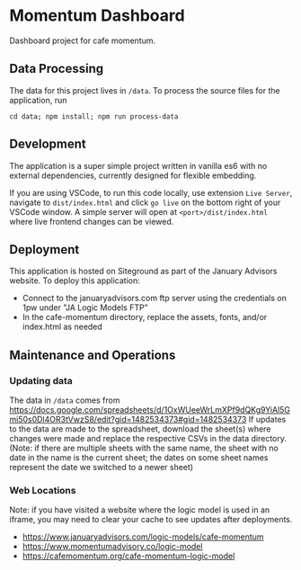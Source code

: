 # Momentum Dashboard

Dashboard project for cafe momentum.

## Data Processing

The data for this project lives in `/data`. To process the source files for the application, run

`cd data; npm install; npm run process-data`

## Development

The application is a super simple project written in vanilla es6 with no external dependencies, currently designed for flexible embedding.

If you are using VSCode, to run this code locally, use extension `Live Server`, navigate to `dist/index.html` and click `go live` on the bottom right of your VSCode window. A simple server will open at `<port>/dist/index.html` where live frontend changes can be viewed. 

## Deployment

This application is hosted on Siteground as part of the January Advisors website. To deploy this application:

- Connect to the januaryadvisors.com ftp server using the credentials on 1pw under "JA Logic Models FTP"
- In the cafe-momentum directory, replace the assets, fonts, and/or index.html as needed

## Maintenance and Operations

### Updating data

The data in `/data` comes from https://docs.google.com/spreadsheets/d/1OxWUeeWrLmXPf9dQKg9YiAl5Gmi50s0Dl4OR3tVwzS8/edit?gid=1482534373#gid=1482534373
If updates to the data are made to the spreadsheet, download the sheet(s) where changes were made and replace the respective CSVs in the data directory. (Note: if there are multiple sheets with the same name, the sheet with no date in the name is the current sheet; the dates on some sheet names represent the date we switched to a newer sheet)

### Web Locations

Note: if you have visited a website where the logic model is used in an iframe, you may need to clear your cache to see updates after deployments.

- https://www.januaryadvisors.com/logic-models/cafe-momentum
- https://www.momentumadvisory.co/logic-model
- https://cafemomentum.org/cafe-momentum-logic-model
